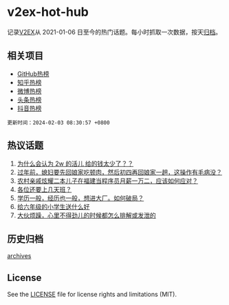 # v2ex-hot-hub

 记录[V2EX](https://www.v2ex.com/)从 2021-01-06 日至今的热门话题。每小时抓取一次数据，按天[归档](archives)。
 
 ## 相关项目

- [GitHub热榜](https://github.com/snaildev/github-hot-hub)
- [知乎热榜](https://github.com/snaildev/zhihu-hot-hub)
- [微博热榜](https://github.com/snaildev/weibo-hot-hub)
- [头条热榜](https://github.com/snaildev/toutiao-hot-hub)
- [抖音热榜](https://github.com/snaildev/douyin-hot-hub)


 `更新时间：2024-02-03 08:30:57 +0800`

## 热议话题

1. [为什么会认为 2w 的活儿 给的钱太少了？？](https://www.v2ex.com/t/1013672)
1. [过年前，媳妇要先回娘家吃顿肉，然后初四再回娘家一趟，这操作有毛病没？](https://www.v2ex.com/t/1013563)
1. [农村亲戚炫耀二本儿子在福建当程序员月薪一万二，应该如何应对？](https://www.v2ex.com/t/1013644)
1. [各位还要上几天班？](https://www.v2ex.com/t/1013559)
1. [学历一般，经历也一般，想进大厂。如何破局？](https://www.v2ex.com/t/1013625)
1. [给六年级的小学生送什么好](https://www.v2ex.com/t/1013570)
1. [大伙烦躁，心里不得劲儿的时候都怎么排解或发泄的](https://www.v2ex.com/t/1013626)

## 历史归档

[archives](archives)

## License

See the [LICENSE](LICENSE) file for license rights and limitations (MIT).
